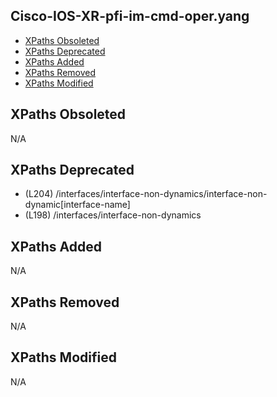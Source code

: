 ## Cisco-IOS-XR-pfi-im-cmd-oper.yang

- [XPaths Obsoleted](#xpaths-obsoleted)
- [XPaths Deprecated](#xpaths-deprecated)
- [XPaths Added](#xpaths-added)
- [XPaths Removed](#xpaths-removed)
- [XPaths Modified](#xpaths-modified)

## XPaths Obsoleted

N/A

## XPaths Deprecated

- (L204)	/interfaces/interface-non-dynamics/interface-non-dynamic[interface-name]
- (L198)	/interfaces/interface-non-dynamics

## XPaths Added

N/A

## XPaths Removed

N/A

## XPaths Modified

N/A


